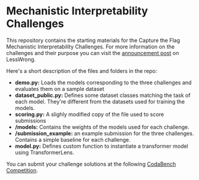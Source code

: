 # Mechanistic Interpretability Challenges

This repository contains the starting materials for the Capture the Flag Mechanistic Interpretability Challenges. For more information on the challenges and their purpose you can visit the [announcement post](https://www.lesswrong.com/posts/SbLRsdajhMQdAbaqL/capture-the-flag-mechanistic-interpretability-challenges) on LessWrong.  

Here's a short description of the files and folders in the repo:  
* **demo.py:** Loads the models corresponding to the three challenges and evaluates them on a sample dataset
* **dataset_public.py:** Defines some dataset classes matching the task of each model. They're different from the datasets used for training the models. 
* **scoring.py:** A slighly modified copy of the file used to score submissions
* **/models:** Contains the weights of the models used for each challenge.
* **/submission_example:** an example submission for the three challenges. Contains a simple baseline for each challenge.  
* **model.py:** Defines custom function to instantiate a transformer model using TransformerLens.  

You can submit your challenge solutions at the following [CodaBench Competition](https://www.codabench.org/competitions/1275/). 
